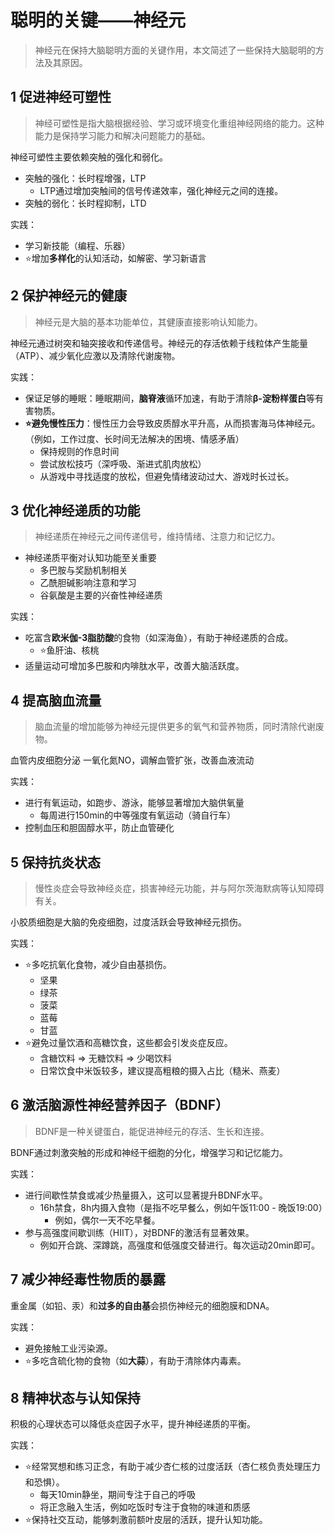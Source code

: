 # 聪明的关键——神经元

> 神经元在保持大脑聪明方面的关键作用，本文简述了一些保持大脑聪明的方法及其原因。

## 1 促进神经可塑性

> 神经可塑性是指大脑根据经验、学习或环境变化重组神经网络的能力。这种能力是保持学习能力和解决问题能力的基础。

神经可塑性主要依赖突触的强化和弱化。

- 突触的强化：长时程增强，LTP
    - LTP通过增加突触间的信号传递效率，强化神经元之间的连接。
- 突触的弱化：长时程抑制，LTD

实践：

- 学习新技能（编程、乐器）
- ⭐增加**多样化**的认知活动，如解密、学习新语言

## 2 保护神经元的健康

> 神经元是大脑的基本功能单位，其健康直接影响认知能力。

神经元通过树突和轴突接收和传递信号。神经元的存活依赖于线粒体产生能量（ATP）、减少氧化应激以及清除代谢废物。

实践：

- 保证足够的睡眠：睡眠期间，**脑脊液**循环加速，有助于清除**β-淀粉样蛋白**等有害物质。
- **⭐避免慢性压力**：慢性压力会导致皮质醇水平升高，从而损害海马体神经元。（例如，工作过度、长时间无法解决的困境、情感矛盾）
    - 保持规则的作息时间
    - 尝试放松技巧（深呼吸、渐进式肌肉放松）
    - 从游戏中寻找适度的放松，但避免情绪波动过大、游戏时长过长。

## 3 优化神经递质的功能

> 神经递质在神经元之间传递信号，维持情绪、注意力和记忆力。

- 神经递质平衡对认知功能至关重要
    - 多巴胺与奖励机制相关
    - 乙酰胆碱影响注意和学习
    - 谷氨酸是主要的兴奋性神经递质

实践：

- 吃富含**欧米伽-3脂肪酸**的食物（如深海鱼），有助于神经递质的合成。
    - ⭐鱼肝油、核桃
- 适量运动可增加多巴胺和内啡肽水平，改善大脑活跃度。

## 4 提高脑血流量

> 脑血流量的增加能够为神经元提供更多的氧气和营养物质，同时清除代谢废物。

血管内皮细胞分泌 一氧化氮NO，调解血管扩张，改善血液流动

实践：

- 进行有氧运动，如跑步、游泳，能够显著增加大脑供氧量
    - 每周进行150min的中等强度有氧运动（骑自行车）
- 控制血压和胆固醇水平，防止血管硬化

## 5 保持抗炎状态

> 慢性炎症会导致神经炎症，损害神经元功能，并与阿尔茨海默病等认知障碍有关。

小胶质细胞是大脑的免疫细胞，过度活跃会导致神经元损伤。

实践：

- ⭐多吃抗氧化食物，减少自由基损伤。
    - 坚果
    - 绿茶
    - 菠菜
    - 蓝莓
    - 甘蓝
- ⭐避免过量饮酒和高糖饮食，这些都会引发炎症反应。
    - 含糖饮料 => 无糖饮料 => 少喝饮料
    - 日常饮食中米饭较多，建议提高粗粮的摄入占比（糙米、燕麦）

## 6 激活脑源性神经营养因子（BDNF）

> BDNF是一种关键蛋白，能促进神经元的存活、生长和连接。

BDNF通过刺激突触的形成和神经干细胞的分化，增强学习和记忆能力。

实践：

- 进行间歇性禁食或减少热量摄入，这可以显著提升BDNF水平。
    - 16h禁食，8h内摄入食物（是指不吃早餐么，例如午饭11:00 - 晚饭19:00）
        - 例如，偶尔一天不吃早餐。
- 参与高强度间歇训练（HIIT），对BDNF的激活有显著效果。
    - 例如开合跳、深蹲跳，高强度和低强度交替进行。每次运动20min即可。

## 7 减少神经毒性物质的暴露

重金属（如铅、汞）和**过多的自由基**会损伤神经元的细胞膜和DNA。

实践：

- 避免接触工业污染源。
- ⭐多吃含硫化物的食物（如**大蒜**），有助于清除体内毒素。

## 8 精神状态与认知保持

积极的心理状态可以降低炎症因子水平，提升神经递质的平衡。

实践：

- ⭐经常冥想和练习正念，有助于减少杏仁核的过度活跃（杏仁核负责处理压力和恐惧）。
    - 每天10min静坐，期间专注于自己的呼吸
    - 将正念融入生活，例如吃饭时专注于食物的味道和质感
- ⭐保持社交互动，能够刺激前额叶皮层的活跃，提升认知功能。